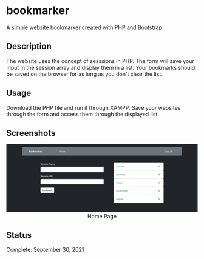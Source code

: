 # bookmarker
A simple website bookmarker created with PHP and Bootstrap.

## Description
The website uses the concept of sesssions in PHP. The form will save your input in the session array and display them in a list. Your bookmarks should be saved on the browser for as long as you don't clear the list.

## Usage
Download the PHP file and run it through XAMPP. Save your websites through the form and access them through the displayed list.

## Screenshots
<p align="center">
  <img src="https://raw.githubusercontent.com/teddzyb/bookmarker/main/assets/bookmarker.png"/>
  Home Page
</p>

## Status
Complete: September 30, 2021
